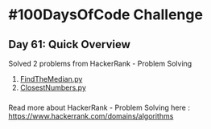 # #100DaysOfCode Challenge
## Day 61: Quick Overview
Solved 2 problems from HackerRank - Problem Solving
1. [FindTheMedian.py](https://github.com/sandeep-krishna/100DaysOfCode/blob/master/Day%2061/FindTheMedian.py)
2. [ClosestNumbers.py](https://github.com/sandeep-krishna/100DaysOfCode/blob/master/Day%2061/ClosestNumbers.py)
### 
Read more about HackerRank - Problem Solving here : https://www.hackerrank.com/domains/algorithms